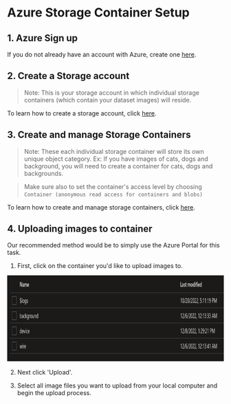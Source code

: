 # **Azure Storage Container Setup**
## **1. Azure Sign up**
If you do not already have an account with Azure, create one [here](https://azure.microsoft.com/en-us/).
## **2. Create a Storage account**
> Note: This is your storage account in which individual storage containers (which contain your dataset images) will reside.

To learn how to create a storage account, click [here](https://learn.microsoft.com/en-us/azure/storage/common/storage-account-create?toc=/azure/storage/blobs/toc.json&bc=/azure/storage/blobs/breadcrumb/toc.json).
## **3. Create and manage Storage Containers**
> Note: These each individual storage container will store its own unique object category. Ex: If you have images of cats, dogs and background, you will need to create a container for cats, dogs and backgrounds.

> Make sure also to set the container's access level by choosing `Container (anonymous read access for containers and blobs)`

To learn how to create and manage storage containers, click [here](https://learn.microsoft.com/en-us/azure/storage/blobs/blob-containers-portal).
## **4. Uploading images to container**
Our recommended method would be to simply use the Azure Portal for this task.

1. First, click on the container you'd like to upload images to.

<p align="center">
  <img src="https://github.com/RMDLO/COCOpen-OpenCV/blob/main/docs/images/storage_containers_image.png" width="700" height="200" title="Storage Containers Image">
</p>

2. Next click 'Upload'.

3. Select all image files you want to upload from your local computer and begin the upload process.
